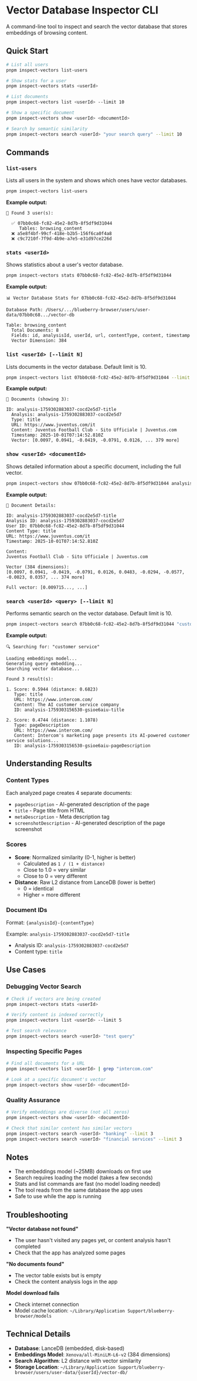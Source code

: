 # Vector Database Inspector CLI

A command-line tool to inspect and search the vector database that stores embeddings of browsing content.

## Quick Start

```bash
# List all users
pnpm inspect-vectors list-users

# Show stats for a user
pnpm inspect-vectors stats <userId>

# List documents
pnpm inspect-vectors list <userId> --limit 10

# Show a specific document
pnpm inspect-vectors show <userId> <documentId>

# Search by semantic similarity
pnpm inspect-vectors search <userId> "your search query" --limit 10
```

## Commands

### `list-users`
Lists all users in the system and shows which ones have vector databases.

```bash
pnpm inspect-vectors list-users
```

**Example output:**
```
📁 Found 3 user(s):

  ✅ 07bb0c68-fc82-45e2-8d7b-8f5df9d31044
     Tables: browsing_content
  ❌ a5e8f4bf-99cf-418e-b2b5-156f6ca0f4a8
  ❌ c9c7210f-7f9d-4b9e-a7e5-e31d97ce226d
```

### `stats <userId>`
Shows statistics about a user's vector database.

```bash
pnpm inspect-vectors stats 07bb0c68-fc82-45e2-8d7b-8f5df9d31044
```

**Example output:**
```
📊 Vector Database Stats for 07bb0c68-fc82-45e2-8d7b-8f5df9d31044

Database Path: /Users/.../blueberry-browser/users/user-data/07bb0c68.../vector-db

Table: browsing_content
  Total Documents: 8
  Fields: id, analysisId, userId, url, contentType, content, timestamp
  Vector Dimension: 384
```

### `list <userId> [--limit N]`
Lists documents in the vector database. Default limit is 10.

```bash
pnpm inspect-vectors list 07bb0c68-fc82-45e2-8d7b-8f5df9d31044 --limit 5
```

**Example output:**
```
📄 Documents (showing 3):

ID: analysis-1759302883037-cocd2e5d7-title
  Analysis: analysis-1759302883037-cocd2e5d7
  Type: title
  URL: https://www.juventus.com/it
  Content: Juventus Football Club - Sito Ufficiale | Juventus.com
  Timestamp: 2025-10-01T07:14:52.810Z
  Vector: [0.0097, 0.0941, -0.0419, -0.0791, 0.0126, ... 379 more]
```

### `show <userId> <documentId>`
Shows detailed information about a specific document, including the full vector.

```bash
pnpm inspect-vectors show 07bb0c68-fc82-45e2-8d7b-8f5df9d31044 analysis-123-title
```

**Example output:**
```
📄 Document Details:

ID: analysis-1759302883037-cocd2e5d7-title
Analysis ID: analysis-1759302883037-cocd2e5d7
User ID: 07bb0c68-fc82-45e2-8d7b-8f5df9d31044
Content Type: title
URL: https://www.juventus.com/it
Timestamp: 2025-10-01T07:14:52.810Z

Content:
Juventus Football Club - Sito Ufficiale | Juventus.com

Vector (384 dimensions):
[0.0097, 0.0941, -0.0419, -0.0791, 0.0126, 0.0483, -0.0294, -0.0577, -0.0023, 0.0357, ... 374 more]

Full vector: [0.009715..., ...]
```

### `search <userId> <query> [--limit N]`
Performs semantic search on the vector database. Default limit is 10.

```bash
pnpm inspect-vectors search 07bb0c68-fc82-45e2-8d7b-8f5df9d31044 "customer service" --limit 5
```

**Example output:**
```
🔍 Searching for: "customer service"

Loading embeddings model...
Generating query embedding...
Searching vector database...

Found 3 result(s):

1. Score: 0.5944 (distance: 0.6823)
   Type: title
   URL: https://www.intercom.com/
   Content: The AI customer service company
   ID: analysis-1759303156530-gsioe6aiu-title

2. Score: 0.4744 (distance: 1.1078)
   Type: pageDescription
   URL: https://www.intercom.com/
   Content: Intercom's marketing page presents its AI-powered customer service solutions...
   ID: analysis-1759303156530-gsioe6aiu-pageDescription
```

## Understanding Results

### Content Types
Each analyzed page creates 4 separate documents:
- `pageDescription` - AI-generated description of the page
- `title` - Page title from HTML
- `metaDescription` - Meta description tag
- `screenshotDescription` - AI-generated description of the page screenshot

### Scores
- **Score**: Normalized similarity (0-1, higher is better)
  - Calculated as `1 / (1 + distance)`
  - Close to 1.0 = very similar
  - Close to 0 = very different
- **Distance**: Raw L2 distance from LanceDB (lower is better)
  - 0 = identical
  - Higher = more different

### Document IDs
Format: `{analysisId}-{contentType}`

Example: `analysis-1759302883037-cocd2e5d7-title`
- Analysis ID: `analysis-1759302883037-cocd2e5d7`
- Content type: `title`

## Use Cases

### Debugging Vector Search
```bash
# Check if vectors are being created
pnpm inspect-vectors stats <userId>

# Verify content is indexed correctly
pnpm inspect-vectors list <userId> --limit 5

# Test search relevance
pnpm inspect-vectors search <userId> "test query"
```

### Inspecting Specific Pages
```bash
# Find all documents for a URL
pnpm inspect-vectors list <userId> | grep "intercom.com"

# Look at a specific document's vector
pnpm inspect-vectors show <userId> <documentId>
```

### Quality Assurance
```bash
# Verify embeddings are diverse (not all zeros)
pnpm inspect-vectors show <userId> <documentId>

# Check that similar content has similar vectors
pnpm inspect-vectors search <userId> "banking" --limit 3
pnpm inspect-vectors search <userId> "financial services" --limit 3
```

## Notes

- The embeddings model (~25MB) downloads on first use
- Search requires loading the model (takes a few seconds)
- Stats and list commands are fast (no model loading needed)
- The tool reads from the same database the app uses
- Safe to use while the app is running

## Troubleshooting

**"Vector database not found"**
- The user hasn't visited any pages yet, or content analysis hasn't completed
- Check that the app has analyzed some pages

**"No documents found"**
- The vector table exists but is empty
- Check the content analysis logs in the app

**Model download fails**
- Check internet connection
- Model cache location: `~/Library/Application Support/blueberry-browser/models`

## Technical Details

- **Database**: LanceDB (embedded, disk-based)
- **Embeddings Model**: `Xenova/all-MiniLM-L6-v2` (384 dimensions)
- **Search Algorithm**: L2 distance with vector similarity
- **Storage Location**: `~/Library/Application Support/blueberry-browser/users/user-data/{userId}/vector-db/`

